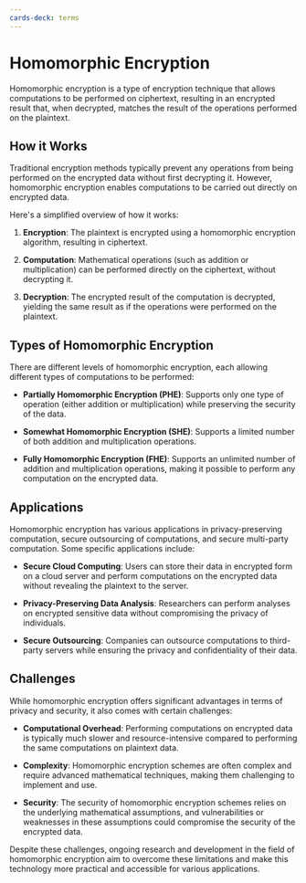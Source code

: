 ```yaml
---
cards-deck: terms
---
```


# Homomorphic Encryption []()

Homomorphic encryption is a type of encryption technique that allows computations to be performed on ciphertext, resulting in an
encrypted result that, when decrypted, matches the result of the operations performed on the plaintext.

[](1713356722833)

## How it Works

Traditional encryption methods typically prevent any operations from being performed on the encrypted data without first decrypting it.
However, homomorphic encryption enables computations to be carried out directly on encrypted data.

Here's a simplified overview of how it works:

1. **Encryption**: The plaintext is encrypted using a homomorphic encryption algorithm, resulting in ciphertext.

2. **Computation**: Mathematical operations (such as addition or multiplication) can be performed directly on the ciphertext, without
   decrypting it.

3. **Decryption**: The encrypted result of the computation is decrypted, yielding the same result as if the operations were performed
   on the plaintext.

## Types of Homomorphic Encryption

There are different levels of homomorphic encryption, each allowing different types of computations to be performed:

- **Partially Homomorphic Encryption (PHE)**: Supports only one type of operation (either addition or multiplication) while preserving
  the security of the data.

- **Somewhat Homomorphic Encryption (SHE)**: Supports a limited number of both addition and multiplication operations.

- **Fully Homomorphic Encryption (FHE)**: Supports an unlimited number of addition and multiplication operations, making it possible to
  perform any computation on the encrypted data.

## Applications

Homomorphic encryption has various applications in privacy-preserving computation, secure outsourcing of computations, and secure
multi-party computation. Some specific applications include:

- **Secure Cloud Computing**: Users can store their data in encrypted form on a cloud server and perform computations on the encrypted
  data without revealing the plaintext to the server.

- **Privacy-Preserving Data Analysis**: Researchers can perform analyses on encrypted sensitive data without compromising the privacy
  of individuals.

- **Secure Outsourcing**: Companies can outsource computations to third-party servers while ensuring the privacy and confidentiality of
  their data.

## Challenges

While homomorphic encryption offers significant advantages in terms of privacy and security, it also comes with certain challenges:

- **Computational Overhead**: Performing computations on encrypted data is typically much slower and resource-intensive compared to
  performing the same computations on plaintext data.

- **Complexity**: Homomorphic encryption schemes are often complex and require advanced mathematical techniques, making them
  challenging to implement and use.

- **Security**: The security of homomorphic encryption schemes relies on the underlying mathematical assumptions, and vulnerabilities
  or weaknesses in these assumptions could compromise the security of the encrypted data.

Despite these challenges, ongoing research and development in the field of homomorphic encryption aim to overcome these limitations and
make this technology more practical and accessible for various applications.
